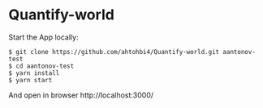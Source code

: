 # Quantify-world

Start the App locally:

```
$ git clone https://github.com/ahtohbi4/Quantify-world.git aantonov-test
$ cd aantonov-test
$ yarn install
$ yarn start
```

And open in browser http://localhost:3000/
